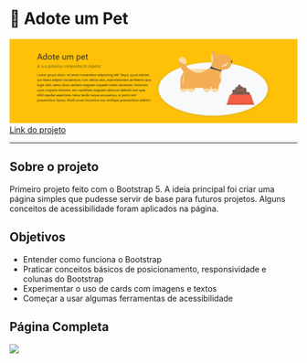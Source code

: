 # 🐾 Adote um Pet

<img src=".\img\Screenshot-Adote-um-Pet.png">
<a href="https://esthermarie.github.io/Adote-um-pet/">Link do projeto</a>

<hr>

## Sobre o projeto

Primeiro projeto feito com o Bootstrap 5.
A ideia principal foi criar uma página simples que pudesse servir de base para futuros projetos.
Alguns conceitos de acessibilidade foram aplicados na página.

## Objetivos

-  Entender como funciona o Bootstrap
-  Praticar conceitos básicos de posicionamento, responsividade e colunas do Bootstrap
-  Experimentar o uso de cards com imagens e textos
-  Começar a usar algumas ferramentas de acessibilidade

## Página Completa

<img src=".\img\Screenshot-PáginaCompleta-Adote-um-Pet.png">
